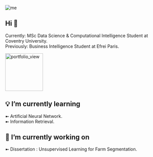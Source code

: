 ![me](https://user-images.githubusercontent.com/32732921/124126240-62952300-da72-11eb-8b3d-a72da2469923.gif)


## Hi 👋

Currently: MSc Data Science & Computational Intelligence Student at Coventry University.  
Previously: Business Intelligence Student at Efrei Paris.  

<a href="https://gist.github.com/mvmser" target="_blank"><img width="120" alt="portfolio_view" src="https://user-images.githubusercontent.com/32732921/124402142-7d93bb80-dd2e-11eb-9386-211194eb19f3.png"></a>

## 💡 I’m currently learning

➼ Artificial Neural Network.  
➼ Information Retrieval.  

## 🔭 I’m currently working on

➼ Dissertation : Unsupervised Learning for Farm Segmentation.  

<!--
**mvmser/mvmser** is a ✨ _special_ ✨ repository because its `README.md` (this file) appears on your GitHub profile.

Here are some ideas to get you started:

- 🔭 I’m currently working on ...
- 🌱 I’m currently learning ...
- 👯 I’m looking to collaborate on ...
- 🤔 I’m looking for help with ...
- 💬 Ask me about ...
- 📫 How to reach me: ...
- 😄 Pronouns: ...
- ⚡ Fun fact: ...
-->
